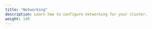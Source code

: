 ```yaml
---
title: "Networking"
description: Learn how to configure networking for your cluster.
weight: 140
---
```


